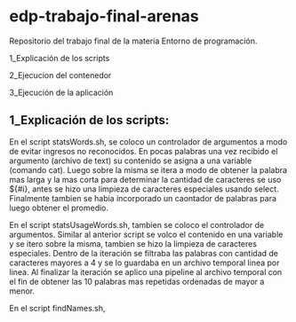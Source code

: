 # edp-trabajo-final-arenas
Repositorio del trabajo final de la materia Entorno de programación.

1_Explicación de los scripts

2_Ejecucion del contenedor

3_Ejecución de la aplicación

## 1_Explicación de los scripts:

En el script statsWords.sh, se coloco un controlador de argumentos a modo de evitar ingresos no reconocidos. En pocas palabras una vez recibido el argumento (archivo de text) su contenido se asigna a una variable (comando cat). Luego sobre la misma se itera a modo de obtener la palabra mas larga y la mas corta para determinar la cantidad de caracteres se uso ${#i}, antes se hizo una limpieza de caracteres especiales usando select. Finalmente tambien se habia incorporado un caontador de palabras para luego obtener el promedio.

En el script  statsUsageWords.sh, tambien se coloco el controlador de argumentos. Similar al anterior script se volco el contenido en una variable y se itero sobre la misma, tambien se hizo la limpieza de caracteres especiales. Dentro de la iteración se filtraba las palabras con cantidad de caracteres mayores a 4 y se lo guardaba en un archivo temporal linea por linea. Al finalizar la iteración se aplico una pipeline al archivo temporal con el fin de obtener las 10 palabras mas repetidas ordenadas de mayor a menor.

En el script findNames.sh,
